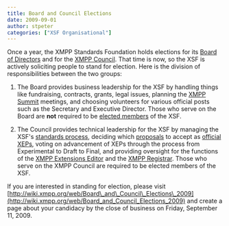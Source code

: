 ```yaml
---
title: Board and Council Elections
date: 2009-09-01
author: stpeter
categories: ["XSF Organisational"]
---
```


Once a year, the XMPP Standards Foundation holds elections for its [Board of Directors](https://xmpp.org/xsf/board/) and for the [XMPP Council](https://xmpp.org/council/). That time is now, so the XSF is actively soliciting people to stand for election. Here is the division of responsibilities between the two groups:

1. The Board provides business leadership for the XSF by handling things like fundraising, contracts, grants, legal issues, planning the [XMPP Summit](https://xmpp.org/summit/) meetings, and choosing volunteers for various official posts such as the Secretary and Executive Director. Those who serve on the Board are **not** required to be [elected members](https://xmpp.org/xsf/members/) of the XSF.

2.  The Council provides technical leadership for the XSF by managing the XSF's [standards process](https://xmpp.org/extensions/xep-0001.html), deciding which [proposals](https://xmpp.org/extensions/inbox/) to accept as [official XEPs](https://xmpp.org/extensions/), voting on advancement of XEPs through the process from Experimental to Draft to Final, and providing oversight for the functions of the [XMPP Extensions Editor](https://xmpp.org/extensions/editor.shtml) and the [XMPP Registrar](https://xmpp.org/extensions/xep-0053.html). Those who serve on the XMPP Council are required to be elected members of the XSF.

If you are interested in standing for election, please visit [http://wiki.xmpp.org/web/Board\_and\_Council\_Elections\_2009](http://wiki.xmpp.org/web/Board_and_Council_Elections_2009) and create a page about your candidacy by the close of business on Friday, September 11, 2009.
